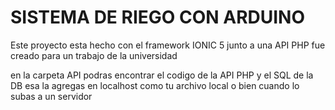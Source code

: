 # SISTEMA DE RIEGO CON ARDUINO 

Este proyecto esta hecho con el framework IONIC 5 junto a una API PHP 
fue creado para un trabajo de la universidad 

en la carpeta API podras encontrar el codigo de la API PHP y el SQL de la DB
esa la agregas en localhost como tu archivo local o bien cuando lo subas a un servidor

